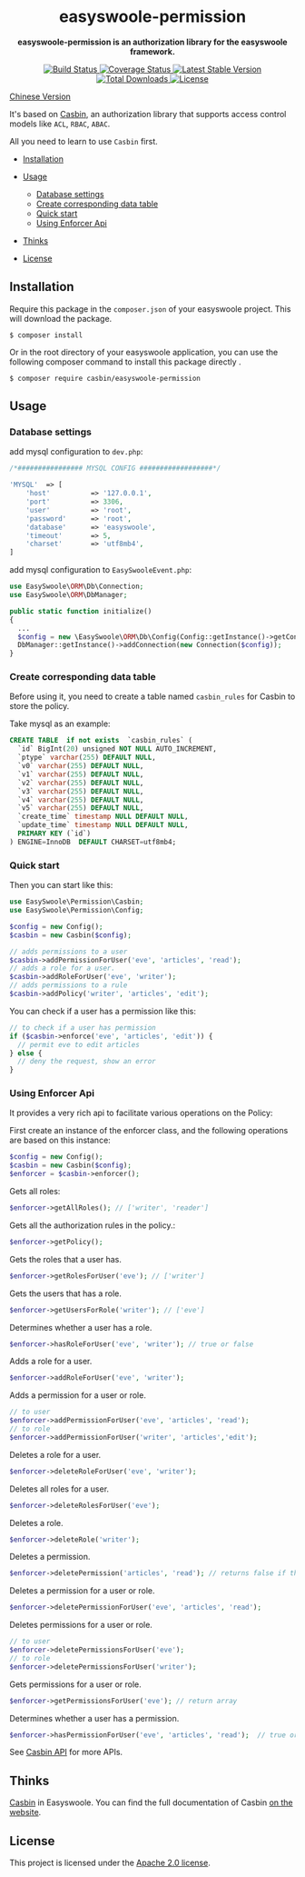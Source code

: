 <h1 align="center">easyswoole-permission</h1>

<p align="center">
    <strong>easyswoole-permission is an authorization library for the easyswoole framework.</strong>    
</p>

<p align="center">
    <a href="https://github.com/php-casbin/easyswoole-permission/actions">
        <img src="https://github.com/php-casbin/easyswoole-permission/workflows/build/badge.svg?branch=master" alt="Build Status">
    </a>
    <a href="https://coveralls.io/github/php-casbin/easyswoole-permission">
        <img src="https://coveralls.io/repos/github/php-casbin/easyswoole-permission/badge.svg" alt="Coverage Status">
    </a>
    <a href="https://packagist.org/packages/casbin/easyswoole-permission">
        <img src="https://poser.pugx.org/casbin/easyswoole-permission/v/stable" alt="Latest Stable Version">
    </a>
     <a href="https://packagist.org/packages/casbin/easyswoole-permission">
        <img src="https://poser.pugx.org/casbin/easyswoole-permission/downloads" alt="Total Downloads">
    </a>
    <a href="https://packagist.org/packages/casbin/easyswoole-permissionz">
        <img src="https://poser.pugx.org/casbin/easyswoole-permission/license" alt="License">
    </a>
</p>

[Chinese Version](https://github.com/php-casbin/easyswoole-permission/blob/master/README_CN.md)

It's based on [Casbin](https://github.com/php-casbin/php-casbin), an authorization library that supports access control models like `ACL`, `RBAC`, `ABAC`.

All you need to learn to use `Casbin` first.

* [Installation](#installation)

* [Usage](#usage)

  - [Database settings](#database-settings)
  - [Create corresponding data table](#create-corresponding-data-table)

  * [Quick start](#quick-start)
  * [Using Enforcer Api](#using-enforcer-api)

* [Thinks](#thinks)

* [License](#license)

## Installation

Require this package in the `composer.json` of your easyswoole project. This will download the package.

```shell
$ composer install
```

Or in the root directory of your easyswoole application, you can use the following composer command to install this package directly .

```shell
$ composer require casbin/easyswoole-permission
```

## Usage

### Database settings

add mysql configuration to `dev.php`:
```php
/*################ MYSQL CONFIG ##################*/

'MYSQL'  => [
    'host'          => '127.0.0.1',
    'port'          => 3306,
    'user'          => 'root',
    'password'      => 'root',
    'database'      => 'easyswoole',
    'timeout'       => 5,
    'charset'       => 'utf8mb4',
]
```

add mysql configuration to `EasySwooleEvent.php`:

```php
use EasySwoole\ORM\Db\Connection;
use EasySwoole\ORM\DbManager;

public static function initialize()
{
  ...
  $config = new \EasySwoole\ORM\Db\Config(Config::getInstance()->getConf('MYSQL'));
  DbManager::getInstance()->addConnection(new Connection($config));
}
```

### Create corresponding data table

Before using it, you need to create a table named `casbin_rules` for Casbin to store the policy.

Take mysql as an example:

```sql
CREATE TABLE  if not exists  `casbin_rules` (
  `id` BigInt(20) unsigned NOT NULL AUTO_INCREMENT,
  `ptype` varchar(255) DEFAULT NULL,
  `v0` varchar(255) DEFAULT NULL,
  `v1` varchar(255) DEFAULT NULL,
  `v2` varchar(255) DEFAULT NULL,
  `v3` varchar(255) DEFAULT NULL,
  `v4` varchar(255) DEFAULT NULL,
  `v5` varchar(255) DEFAULT NULL,
  `create_time` timestamp NULL DEFAULT NULL,
  `update_time` timestamp NULL DEFAULT NULL,
  PRIMARY KEY (`id`)
) ENGINE=InnoDB  DEFAULT CHARSET=utf8mb4;
```

### Quick start

Then you can start like this:

```php
use EasySwoole\Permission\Casbin;
use EasySwoole\Permission\Config;

$config = new Config();
$casbin = new Casbin($config);

// adds permissions to a user
$casbin->addPermissionForUser('eve', 'articles', 'read');
// adds a role for a user.
$casbin->addRoleForUser('eve', 'writer');
// adds permissions to a rule
$casbin->addPolicy('writer', 'articles', 'edit');
```

You can check if a user has a permission like this:

```php
// to check if a user has permission
if ($casbin->enforce('eve', 'articles', 'edit')) {
  // permit eve to edit articles
} else {
  // deny the request, show an error
}
```

### Using Enforcer Api

It provides a very rich api to facilitate various operations on the Policy:

First create an instance of the enforcer class, and the following operations are based on this instance:

```php
$config = new Config();
$casbin = new Casbin($config);
$enforcer = $casbin->enforcer();
```

Gets all roles:

```php
$enforcer->getAllRoles(); // ['writer', 'reader']
```

Gets all the authorization rules in the policy.:

```php
$enforcer->getPolicy();
```

Gets the roles that a user has.

```php
$enforcer->getRolesForUser('eve'); // ['writer']
```

Gets the users that has a role.

```php
$enforcer->getUsersForRole('writer'); // ['eve']
```

Determines whether a user has a role.

```php
$enforcer->hasRoleForUser('eve', 'writer'); // true or false
```

Adds a role for a user.

```php
$enforcer->addRoleForUser('eve', 'writer');
```

Adds a permission for a user or role.

```php
// to user
$enforcer->addPermissionForUser('eve', 'articles', 'read');
// to role
$enforcer->addPermissionForUser('writer', 'articles','edit');
```

Deletes a role for a user.

```php
$enforcer->deleteRoleForUser('eve', 'writer');
```

Deletes all roles for a user.

```php
$enforcer->deleteRolesForUser('eve');
```

Deletes a role.

```php
$enforcer->deleteRole('writer');
```

Deletes a permission.

```php
$enforcer->deletePermission('articles', 'read'); // returns false if the permission does not exist (aka not affected).
```

Deletes a permission for a user or role.

```php
$enforcer->deletePermissionForUser('eve', 'articles', 'read');
```

Deletes permissions for a user or role.

```php
// to user
$enforcer->deletePermissionsForUser('eve');
// to role
$enforcer->deletePermissionsForUser('writer');
```

Gets permissions for a user or role.

```php
$enforcer->getPermissionsForUser('eve'); // return array
```

Determines whether a user has a permission.

```php
$enforcer->hasPermissionForUser('eve', 'articles', 'read');  // true or false
```

See [Casbin API](https://casbin.org/docs/en/management-api) for more APIs.

## Thinks

[Casbin](https://github.com/php-casbin/php-casbin) in Easyswoole. You can find the full documentation of Casbin [on the website](https://casbin.org/).

## License

This project is licensed under the [Apache 2.0 license](LICENSE).
